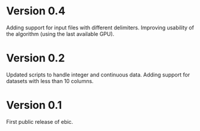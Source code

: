 # Version 0.4
Adding support for input files with different delimiters.
Improving usability of the algorithm (using the last available GPU).

# Version 0.2
Updated scripts to handle integer and continuous data.
Adding support for datasets with less than 10 columns.

# Version 0.1
First public release of ebic.